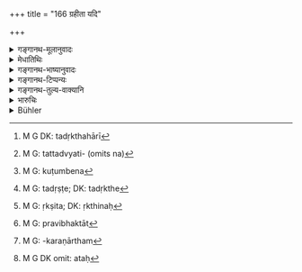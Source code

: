 +++
title = "166 ग्रहीता यदि"

+++

<details><summary>गङ्गानथ-मूलानुवादः</summary>

When the borrower is lost, and the expenditure was incurred by the family, the debt is to be paid by the relatives out of their own property, even though these may have been separated.—(166)
</details>

<details><summary>मेधातिथिः</summary>

उक्तं येन गृहीतम् ऋणं तेन प्रतिदातव्यम् । तदभावे पुत्रपौत्रैस् तदभावे तदृक्थग्राहिणा[^४८८] । न तद्व्यतिरेकेनान्यस्य[^४८९] दानं प्राप्तम् इष्यते । अत्रे क्वचिद् विषये तदर्थम् इदम् उच्यते । येन गृहीतं धनं स चेन् **नष्टो** मृतो देशान्तरं गतो वा — **कुटुम्बे**[^४९०]** च कृतो व्ययः** — **दातव्यं बान्ध्वैस् तद्** भ्रातृतत्पुत्रपितृव्यादिभिः **प्रविभक्तैर्** विभक्तधनैर् अपि **स्वतः** स्वध्नाद् इत्य् अर्थः । यावद् भ्रातरः सह वसन्ति तेषां यद् ऋणम् उपजातं तद् गृहमध्याद् एव दीयते । तच्छिष्टे[^४९१] ऽस्य विभागः । यथोक्तम् ।


[^४९१]:
     M G: tadṛṣṭe; DK: tadṛkthe


[^४९०]:
     M G: kuṭumbena


[^४८९]:
     M G: tattadvyati- (omits na)


[^४८८]:
     M G DK: tadṛkthahārī

- पितृव्येणाविभक्तेन भ्रात्रा वा यद् ऋणं कृतम् ।

- मात्रा वा यत् कुटुम्बार्थं दद्युस् तत् सर्वम् ऋक्थतः[^४९२] ॥ इति ।


[^४९२]:
     M G: ṛkṣita; DK: ṛkthinaḥ

अविभक्तानाम् अन्यतमेन यत् कुटुम्बार्थम् ऋणं कृतं तद् भ्रातृपितृव्यतत्पुत्रादयः सर्वे दद्युर् न त्व् अकुटुम्बार्थम् इत्य् अर्थः । अविभक्तग्रहणात् तेषाम् एव तथाविधम् ऋणं संभवेत् प्रायः । न हि प्रविभक्ताः[^४९३] परकीयकुटुम्बभरणार्थम्[^४९४] ऋणं गृह्णन्तो दृश्यन्ते । अतः[^४९५] **प्रविभक्तैर् अपीत्य्** आह ¦ **अपि**शब्दाद् अविभक्तैश् च । यदि कश्चिद् भ्रातॄणां विभक्तानां स्वकुटुम्बभरणम् अकृत्वा प्रवसेद् इतरश् च महासत्वतया तदीयं कुटुम्भं बिभृयात्, तत्र विभकेनापि भ्रात्रा पितृव्येण वा यद् ऋणं कृतं तद् इतरो दद्याद् एव देशान्तरागतः ॥ ८.१६६ ॥


[^४९५]:
     M G DK omit: ataḥ


[^४९४]:
     M G: -karaṇārtham


[^४९३]:
     M G: pravibhaktāt
</details>

<details><summary>गङ्गानथ-भाष्यानुवादः</summary>

It has been declared that the debt is to be repaid by the man by whom it was contracted, and in his absence by his son or grandson, and in the absence of those hitter, by any one who inherits his property; and from this it would seem that no one else was liable in any circumstances. It is in view of this that the author adds the present verse.

If the man who contracted the debt is ‘*lost*’—*i.e*., dead or gone abroad, ‘*and the* *expenditure was incurred by the family*,’—then that debt ‘*is to be paid by bis relatives*’; *i.e*., by his brother or nephew or uncle, *etc*.,—‘*even though these may have been separated*’—*i.e*., had divided their property;—‘*svataḥ*,’ *i.e., out of their own property*.

The debt that has been contracted by one among several brothers 1ms to be repaid out of the common household, specially if there has been no division among them. To this end we have the declaration -¹ The debt that has been contracted by an unseparated uncle or brother, or by the mother, for the sake of the family, all this is to be paid out of the common property, so that from among the undivided members of a family, if any one has contracted a debt for the sake of the family, it should be paid by all other members,—brother, uncle, nephew or cousin; but not so, if the debt contracted was not for the use of the family.’ The term ‘unseparated’ implies that debt for the use of the whole family is generally contracted only by such persons; for people who have become separated are never found to be contracting debts for the maintenance of families other than their own.

‘*Even though these may hare been separated*’;—the term ‘even’ implies that it has to be paid of course by those who are *not separated*. If it so happens that from among separated brothers, one goes abroad, without making any provision for his family, and another, being of a magnanimous temperament, takes upon himself the burden of maintaining his family during his absence—then the absentee should, on his return, repay any debts that his separated brother or uncle may have contracted on behalf of his family.—(166)
</details>

<details><summary>गङ्गानथ-टिप्पन्यः</summary>

This verse is quoted in *Vivādaratnākara* (p. 53), which adds the term ‘*svataḥ*’, which means ‘out of their own property’, and implies that in a case where even among divided co-sharers, if one has contracted a debt for the purpose of the maintenance of all co-sharers, and he, for some reason or other, such as death and so forth, is unable to repay it—then the debt should be paid by all the other co-sharers.

It is quoted in *Aparārka* (p. 647);—in *Smṛtitattva* (II, p. 178), which explains ‘*svātaḥ*’ as ‘from his own property;’—in
*Kṛtyakalpataru* (76a);—and in *Vīramitrodaya* (Vyavahāra, 110a), which
says that the explanation given by the ‘Vṛttikāra’ is that ‘when a man who borrowed the money goes away or dies, and the money was spent by him for his family, then the debt is to be repaid *even* by such of his collaterals as may have been living separately from him’,—what to say, regarding those who might have been living with him. It demurs to this explanation and quotes the explanation of the ‘Mahābhāṣya’ as that separated collaterals, like the uncle and so forth, should repay the debt out of their own property.
</details>

<details><summary>गङ्गानथ-तुल्य-वाक्यानि</summary>

**(verses 8.166-167)  
**

*Yājñavalkya* (2.45, 46).—‘Any debt that may have been contracted for
the benefit of the family, on the death or during the absence of the master of the house, by such members as have not become divided, shall be paid by all those who inherit the property. But the woman shall not pay the debt contracted by her husband or son; nor the father, the debt contracted by the son,—except when the debt is one that has been contracted for the benefit of the family.’

*Nārada* (1, 2, 3, 10-18).—‘The father being dead, it is incumbent on
the sons to pay his debt, each according to his share, if they are divided; if they are not divided, the debt must be discharged by that son who becomes the manager of the family-estate. That debt which has been contracted by an undivided paternal uncle, brother, or mother, for the benefit of the household, must be discharged wholly by the heirs. A father may not pay the debt of his son; but the son must pay the debt contracted by his father; excepting those that may have been contracted from love or anger, or for spirituous liquor, games or bailments. Such debts of a son as have been contracted by him by his father's orders, or for the maintenance of the family, or in a precarious situation,—must be paid by the father. What has been spent for the household by a pupil, apprentice, slave, woman, menial, or agent, must he paid by the head of the household. When the debtor is dead, and the expense has been incurred for the benefit of the family, the debt must he paid by his relations,—even though they he separated from him in interests. The father, uncle, or eldest brother, having gone abroad, the son (or nephew or younger brother) is not bound to pay his debt before the lapse of twenty years. Every single coparcener is liable for debts contracted by another coparcener, if they were contracted while the coparceners wore all alive and undivided. But after their death, the son of one is not hound to pay the debt of another. The wife need not pay the debt contracted by her husband, nor one contracted by her son, except if it had been promised by her, or contracted in common with her husband. A sonless widow, and one enjoined by her dying husband (to pay his debt), must pay it. Or it may be paid by one who inherits the estate—liability for debts going with the right of succession. A debt contracted by the wife shall never hind the husband, unless it had been contracted at a time when the husband was in distress. Household expenses are indispensably necessary.’

*Bṛhaspati* (11. 49-52). The father’s debt, on being proved, must he
paid by the sons as if it were their own; the grand-father’s debts must be paid by his son’s sons, without interest; but the son of the grandson need not pay it. When a debt has been incurred for the benefit of the household, by an uncle, brother, son, wife, slave, pupil or dependant, it must be paid by the head of the family. Sons shall not be made to pay a debt incurred by their father for wine, for losses at play, for idle gifts, for promises made under the influence of love or hate, or for suretyship; nor the balance of a lino or toll. The liability for debts devolves on the successor to the estate, when the son is involved in calamity.’

*Viṣṇu* (6.27-39).—‘If he who contracted the debt should die, or become
a renunciate, or remain abroad for twenty years,—that debt shall be discharged by his sons or grandsons;—but not by remoter descendants against their will. He who takes the assets of a man, leaving or not leaving male issue, must pay the sum due by him; and so mush he who has the care of the widow left by one who had no assets. A woman shall not be compelled to pay the debt of her husband or son; nor the husband or the son, the debt of his wife or mother; nor the father, that of his son. A debt contracted by parceners shall be paid by any one of them that may be alive; and so shall the debt of the father be paid by any one of the brothers, before partition; but after partition, they shall pay severally, according to their shares of the inheritance. A debt contracted by the wife of a herdsman, wine-distiller, public-dancer, washer or hunter shall be discharged by the husband.... The house-holder must pay that debt which may have been contracted by any person, for the behoof of the family.’

*Katyāyana* (Vivādaratnakara, pp. 50 and 54).—‘If the father is an
invalid, even though alive,—or if he has been away from the country for twenty years,—the debts contracted by him should be paid by his sons. The debt contracted by the family, either during illness, or during a calamity, or in connection with the daughter’s marriage, or a Śrāddha, should be paid by the head of the family.’
</details>

<details><summary>भारुचिः</summary>

प्रतीतार्थ एव श्लोकः ॥ ८.१६५ ॥
</details>

<details><summary>Bühler</summary>

166	If the debtor be dead and (the money borrowed) was expended for the family, it must be paid by the relatives out of their own estate even if they are divided.
</details>
